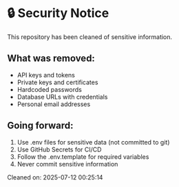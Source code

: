 # 🔒 Security Notice

This repository has been cleaned of sensitive information.

## What was removed:
- API keys and tokens
- Private keys and certificates
- Hardcoded passwords
- Database URLs with credentials
- Personal email addresses

## Going forward:
1. Use .env files for sensitive data (not committed to git)
2. Use GitHub Secrets for CI/CD
3. Follow the .env.template for required variables
4. Never commit sensitive information

Cleaned on: 2025-07-12 00:25:14
